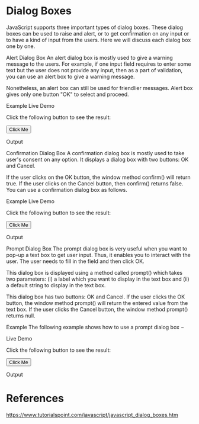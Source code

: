 # Dialog Boxes

JavaScript supports three important types of dialog boxes. These dialog boxes can be used to raise and alert, or to get confirmation on any input or to have a kind of input from the users. Here we will discuss each dialog box one by one.

Alert Dialog Box
An alert dialog box is mostly used to give a warning message to the users. For example, if one input field requires to enter some text but the user does not provide any input, then as a part of validation, you can use an alert box to give a warning message.

Nonetheless, an alert box can still be used for friendlier messages. Alert box gives only one button "OK" to select and proceed.

Example
Live Demo
<html>
   <head>   
      <script type = "text/javascript">
         <!--
            function Warn() {
               alert ("This is a warning message!");
               document.write ("This is a warning message!");
            }
         //-->
      </script>     
   </head>

   <body>
      <p>Click the following button to see the result: </p>      
      <form>
         <input type = "button" value = "Click Me" onclick = "Warn();" />
      </form>     
   </body>
</html>
Output

Confirmation Dialog Box
A confirmation dialog box is mostly used to take user's consent on any option. It displays a dialog box with two buttons: OK and Cancel.

If the user clicks on the OK button, the window method confirm() will return true. If the user clicks on the Cancel button, then confirm() returns false. You can use a confirmation dialog box as follows.

Example
Live Demo
<html>
   <head>   
      <script type = "text/javascript">
         <!--
            function getConfirmation() {
               var retVal = confirm("Do you want to continue ?");
               if( retVal == true ) {
                  document.write ("User wants to continue!");
                  return true;
               } else {
                  document.write ("User does not want to continue!");
                  return false;
               }
            }
         //-->
      </script>     
   </head>

   <body>
      <p>Click the following button to see the result: </p>      
      <form>
         <input type = "button" value = "Click Me" onclick = "getConfirmation();" />
      </form>      
   </body>
</html>
Output

Prompt Dialog Box
The prompt dialog box is very useful when you want to pop-up a text box to get user input. Thus, it enables you to interact with the user. The user needs to fill in the field and then click OK.

This dialog box is displayed using a method called prompt() which takes two parameters: (i) a label which you want to display in the text box and (ii) a default string to display in the text box.

This dialog box has two buttons: OK and Cancel. If the user clicks the OK button, the window method prompt() will return the entered value from the text box. If the user clicks the Cancel button, the window method prompt() returns null.

Example
The following example shows how to use a prompt dialog box −

Live Demo
<html>
   <head>     
      <script type = "text/javascript">
         <!--
            function getValue() {
               var retVal = prompt("Enter your name : ", "your name here");
               document.write("You have entered : " + retVal);
            }
         //-->
      </script>      
   </head>

   <body>
      <p>Click the following button to see the result: </p>      
      <form>
         <input type = "button" value = "Click Me" onclick = "getValue();" />
      </form>      
   </body>
</html>
Output

# References
https://www.tutorialspoint.com/javascript/javascript_dialog_boxes.htm
